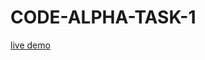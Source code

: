 # CODE-ALPHA-TASK-1<BR>
[live demo](file:///C:/Users/Maloth%20Divya/OneDrive/Desktop/CODE%20ALPHA-Task-1/index.html)
